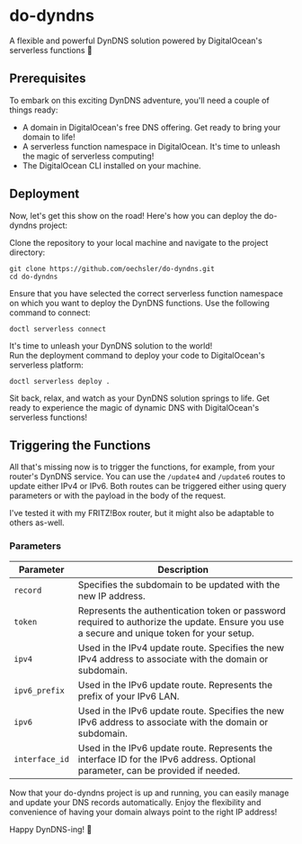 # do-dyndns

A flexible and powerful DynDNS solution powered by DigitalOcean's serverless functions 🚀

## Prerequisites

To embark on this exciting DynDNS adventure, you'll need a couple of things ready:

- A domain in DigitalOcean's free DNS offering. Get ready to bring your domain to life!
- A serverless function namespace in DigitalOcean. It's time to unleash the magic of serverless computing!
- The DigitalOcean CLI installed on your machine.

## Deployment

Now, let's get this show on the road! Here's how you can deploy the do-dyndns project:

Clone the repository to your local machine and navigate to the project directory:

```shell
git clone https://github.com/oechsler/do-dyndns.git
cd do-dyndns
```

Ensure that you have selected the correct serverless function namespace on which you want to deploy the DynDNS functions. Use the following command to connect:

```shell
doctl serverless connect
``` 

It's time to unleash your DynDNS solution to the world!  
Run the deployment command to deploy your code to DigitalOcean's serverless platform:

```shell
doctl serverless deploy .
``` 

Sit back, relax, and watch as your DynDNS solution springs to life. Get ready to experience the magic of dynamic DNS with DigitalOcean's serverless functions!

## Triggering the Functions

All that's missing now is to trigger the functions, for example, from your router's DynDNS service. You can use the `/update4` and `/update6` routes to update either IPv4 or IPv6.
Both routes can be triggered either using query parameters or with the payload in the body of the request.

I've tested it with my FRITZ!Box router, but it might also be adaptable to others as-well.
  
### Parameters
  
| Parameter       | Description                                                                                                                                                                                                                   |
| --------------- | ----------------------------------------------------------------------------------------------------------------------------------------------------------------------------------------------------------------------------- |
| `record`        | Specifies the subdomain to be updated with the new IP address.                                                                                                                                                       |
| `token`         | Represents the authentication token or password required to authorize the update. Ensure you use a secure and unique token for your setup.                                                                                    |
| `ipv4`          | Used in the IPv4 update route. Specifies the new IPv4 address to associate with the domain or subdomain.                                                                                                                      |
| `ipv6_prefix`   | Used in the IPv6 update route. Represents the prefix of your IPv6 LAN.                                                                                                                                                         |
| `ipv6`          | Used in the IPv6 update route. Specifies the new IPv6 address to associate with the domain or subdomain.                                                                                                                      |
| `interface_id`  | Used in the IPv6 update route. Represents the interface ID for the IPv6 address. Optional parameter, can be provided if needed.                                                                                                |


Now that your do-dyndns project is up and running, you can easily manage and update your DNS records automatically. 
Enjoy the flexibility and convenience of having your domain always point to the right IP address!

Happy DynDNS-ing! 🎉
